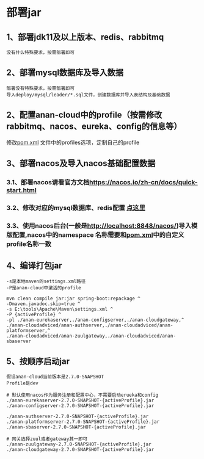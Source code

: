 # 部署jar

## 1、部署jdk11及以上版本、redis、rabbitmq

    没有什么特殊要求，按需部署即可

## 2、部署mysql数据库及导入数据

    部署没有特殊要求，按需部署即可
    导入deploy/mysql/leader/*.sql文件，创建数据库并导入表结构及基础数据

## 2、配置anan-cloud中的profile（按需修改rabbitmq、nacos、eureka、config的信息等）

修改[pom.xml](../../pom.xml) 文件中的profiles选项，定制自己的profile

## 3、部署nacos及导入nacos基础配置数据

### 3.1、部署nacos请看官方文档<https://nacos.io/zh-cn/docs/quick-start.html>
### 3.2、修改对应的mysql数据库、redis配置 [点这里](../anan-config)
### 3.3、使用nacos后台(一般是<http://localhost:8848/nacos/>)导入模版配置,nacos中的namespace 名称需要和[pom.xml](../../pom.xml)中的自定义profile名称一致

## 4、编译打包jar

    -s是本地maven的settings.xml路径
    -P是anan-cloud中激活的profile

```shell script
mvn clean compile jar:jar spring-boot:repackage ^
-Dmaven.javadoc.skip=true ^
-s E:\tools\Apache\Maven\settings.xml ^
-P {activeProfile} ^
-pl ./anan-eurekaserver,./anan-configserver,./anan-cloudgateway,^
./anan-cloudadviced/anan-authserver,./anan-cloudadviced/anan-platformserver,^
./anan-cloudadviced/anan-zuulgateway,./anan-cloudadviced/anan-sbaserver
```

## 5、按顺序启动jar

    假设anan-cloud当前版本是2.7.0-SNAPSHOT
    Profile是dev

```shell script
# 默认使用nacos作为服务注册和配置中心，不需要启动erueka和config
./anan-eurekaserver-2.7.0-SNAPSHOT-{activeProfile}.jar
./anan-configserver-2.7.0-SNAPSHOT-{activeProfile}.jar

./anan-authserver-2.7.0-SNAPSHOT-{activeProfile}.jar
./anan-platformserver-2.7.0-SNAPSHOT-{activeProfile}.jar
./anan-sbaserver-2.7.0-SNAPSHOT-{activeProfile}.jar

# 网关选择zuul或者gateway其一即可
./anan-zuulgateway-2.7.0-SNAPSHOT-{activeProfile}.jar
./anan-cloudgateway-2.7.0-SNAPSHOT-{activeProfile}.jar

```
